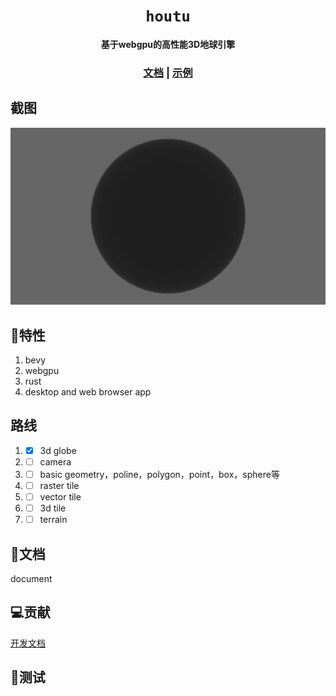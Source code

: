 <div align="center">

  <h1><code>houtu</code></h1>

  <strong>基于webgpu的高性能3D地球引擎</strong>

  <h3>
    <a href="#">文档</a>
    <span> | </span>
    <a href="#">示例</a>
  </h3>
</div>

## 截图
![wgs84-ellipsoid](./www/assets/wgs84-ellipsoid.png)
## 🚀特性
1. bevy
2. webgpu
3. rust
4. desktop and web browser app

## 路线
1. - [x] 3d globe
2. - [ ] camera
3. - [ ] basic geometry，poline，polygon，point，box，sphere等
4. - [ ] raster tile
5. - [ ] vector tile
6. - [ ] 3d tile
7. - [ ] terrain
## 📖文档
document

## 💻贡献
[开发文档](./DEVELOPMENT.md)

## 🐒测试

